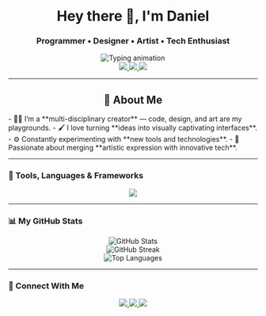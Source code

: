 <div align="center">
  
  <h1>Hey there 👋, I'm Daniel</h1>
  <h3>Programmer • Designer • Artist • Tech Enthusiast</h3>

  <img src="https://readme-typing-svg.herokuapp.com/?lines=Creative+Coder;UX/UI+Designer;Digital+Artist;Tech+Lover&center=true&width=440&height=45&color=00F7FF&vCenter=true" alt="Typing animation" />

  <br />

  <a href="https://github.com/canvexter">
    <img src="https://img.shields.io/github/followers/canvexter?label=Follow&style=social" />
  </a>
  <a href="mailto:youremail@example.com">
    <img src="https://img.shields.io/badge/-Gmail-D14836?style=flat-square&logo=gmail&logoColor=white" />
  </a>
  <a href="https://linkedin.com/in/yourlinkedin" target="_blank">
    <img src="https://img.shields.io/badge/-LinkedIn-blue?style=flat-square&logo=linkedin" />
  </a>

</div>

---

<h2 align="center">🎨 About Me</h2>
- 👨‍💻 I’m a **multi-disciplinary creator** — code, design, and art are my playgrounds.  
- 🖌️ I love turning **ideas into visually captivating interfaces**.  
- ⚙️ Constantly experimenting with **new tools and technologies**.  
- 🚀 Passionate about merging **artistic expression with innovative tech**.  

---

### 🧰 Tools, Languages & Frameworks

<div align="center">
  <img src="https://skillicons.dev/icons?i=html,css,js,ts,react,nextjs,nodejs,python,figma,ps,ai,blender,threejs,git,github,vscode&perline=8" />
</div>

---

### 📊 My GitHub Stats

<div align="center">
  <img src="https://github-readme-stats.vercel.app/api?username=canvexter&theme=tokyonight&show_icons=true" alt="GitHub Stats" />
  <br />
  <img src="https://github-readme-streak-stats.herokuapp.com/?user=canvexter&theme=tokyonight" alt="GitHub Streak" />
  <br />
  <img src="https://github-readme-stats.vercel.app/api/top-langs/?username=canvexter&layout=compact&theme=tokyonight" alt="Top Languages" />
</div>

---

### 🔗 Connect With Me

<div align="center">
  <a href="https://linkedin.com/in/yourlinkedin">
    <img src="https://img.shields.io/badge/-LinkedIn-0A66C2?style=for-the-badge&logo=linkedin&logoColor=white" />
  </a>
  <a href="mailto:youremail@example.com">
    <img src="https://img.shields.io/badge/-Email-EA4335?style=for-the-badge&logo=gmail&logoColor=white" />
  </a>
  <a href="https://twitter.com/yourhandle">
    <img src="https://img.shields.io/badge/-Twitter-1DA1F2?style=for-the-badge&logo=twitter&logoColor=white" />
  </a>
</div>
